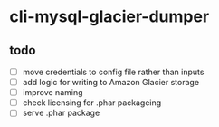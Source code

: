 # cli-mysql-glacier-dumper

## todo
* [ ] move credentials to config file rather than inputs
* [ ] add logic for writing to Amazon Glacier storage
* [ ] improve naming
* [ ] check licensing for .phar packageing
* [ ] serve .phar package